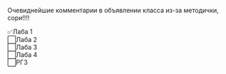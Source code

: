 Очевиднейшие комментарии в объявлении класса из-за методички, сори!!!!  

:white_check_mark:Лаба 1  
:white_large_square:Лаба 2  
:white_large_square:Лаба 3  
:white_large_square:Лаба 4  
:white_large_square:РГЗ  
